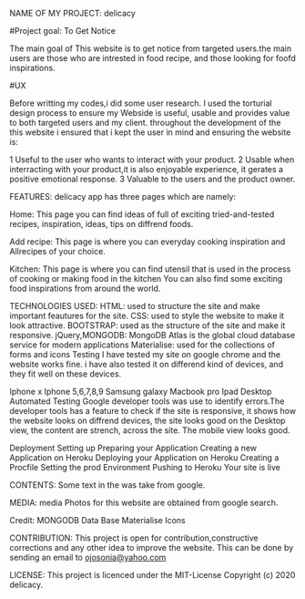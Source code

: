 NAME OF MY PROJECT:
delicacy

#Project goal: To Get Notice

The main goal of This website  is to get notice from targeted users.the main users are those who are intrested in food recipe,
and those looking for foofd inspirations.

#UX

Before writting my codes,i did some user research. I used the torturial design process to ensure my Webside is useful,
usable and provides value to both targeted users and my client.
throughout the development of the this website i ensured that i kept the user in mind and ensuring the website is:

1 Useful to the user who wants to interact with your product.
2 Usable when interracting with your product,it is also enjoyable experience, it gerates a positive emotional response.
3 Valuable to the users and the product owner.

FEATURES:
delicacy app has three pages which are namely:

Home: This page you can find ideas of full of exciting tried-and-tested recipes, inspiration, ideas, tips on diffrend foods.

Add recipe: This page is where you can  everyday cooking inspiration and Allrecipes of your choice.

Kitchen: This page is where you can find  utensil that is used in the process of cooking or making food in the kitchen
You can also find some exciting food inspirations from around the world.

TECHNOLOGIES USED:
HTML: used to structure the site and make important feautures for the site. 
CSS: used to style the website to make it look attractive. 
BOOTSTRAP: used as the structure of the site and make it responsive.
jQuery,MONGODB: MongoDB Atlas is the global cloud database service for modern applications
Materialise: used for the collections of forms and icons
Testing
I have tested my site on google chrome and the website works fine. i have also tested it on differend kind of devices,
 and they fit well on these devices.

Iphone x
Iphone 5,6,7,8,9
Samsung galaxy
Macbook pro
Ipad
Desktop
Automated Testing
Google developer tools was use to identify errors.The developer tools has a feature to check if the site is responsive,
it shows how the website looks on diffrend devices, the site looks good on the Desktop view, the content are strench, 
across the site. 
The mobile view looks good.

Deployment
Setting up
Preparing your Application
Creating a new Application on Heroku
Deploying your Application on Heroku
Creating a Procfile
Setting the prod Environment
Pushing to Heroku
Your site is live

CONTENTS:
Some text in the  was take from google. 

MEDIA:
media Photos for this website are obtained from google search.

Credit:
MONGODB Data Base
Materialise Icons

CONTRIBUTION:
This project is open for contribution,constructive corrections and any other idea to improve the website. 
This can be done by sending an email to ojosonia@yahoo.com

LICENSE: This project is licenced under the MIT-License Copyright (c) 2020 delicacy.
